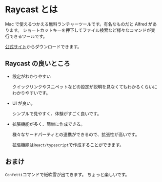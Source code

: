 <!--
title:   【Mac】おすすめのランチャーツールRaycast
tags:    Mac,Raycast,React,extension
id:      4f2031a571b5a7a7aa25
private: false
-->


# Raycast とは

Mac で使えるつかえる無料ランチャーツールです。有名なものだと Alfred があります。
ショートカットキーを押下してファイル検索など様々なコマンドが実行できるツールです。

[公式サイト](https://www.raycast.com/)からダウンロードできます。

## Raycast の良いところ

- 設定がわかりやすい

  クイックリンクやスニペットなどの設定が説明を見なくてもわかるくらいにわかりやすいです。

- UI が良い。

  シンプルで見やすく、体験がすごく良いです。

- 拡張機能が多く、簡単に作成できる。

  様々なサードパーティとの連携ができるので、拡張性が高いです。

  拡張機能は`React/typescript`で作成することができます。

## おまけ

`Confetti`コマンドで紙吹雪が出てきます。
ちょっと楽しいです。
